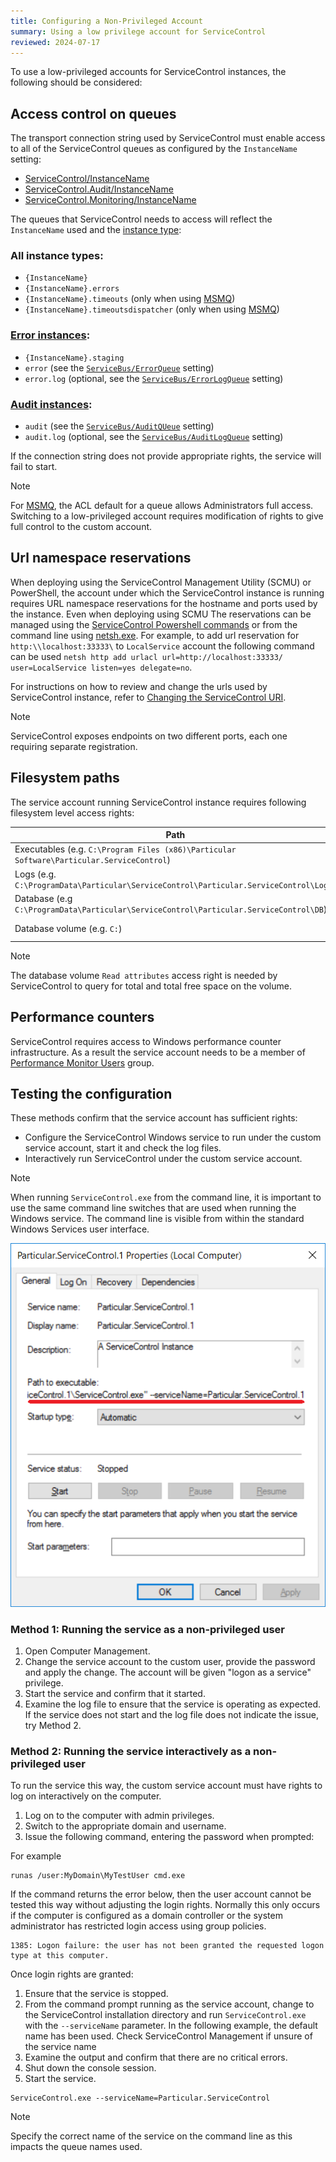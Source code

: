```yaml
---
title: Configuring a Non-Privileged Account
summary: Using a low privilege account for ServiceControl
reviewed: 2024-07-17
---
```


To use a low-privileged accounts for ServiceControl instances, the following should be considered:

## Access control on queues

The transport connection string used by ServiceControl must enable access to all of the ServiceControl queues as configured by the `InstanceName` setting:

 * [ServiceControl/InstanceName](/servicecontrol/servicecontrol-instances/configuration.md) <!-- TODO: Add the InstanceName setting and link -->
 * [ServiceControl.Audit/InstanceName](/servicecontrol/audit-instances/configuration.md) <!-- TODO: Add the InstanceName setting and link -->
 * [ServiceControl.Monitoring/InstanceName](/servicecontrol/monitoring-instances/configuration.md) <!-- TODO: Add the InstanceName setting and link -->

The queues that ServiceControl needs to access will reflect the `InstanceName` used and the [instance type](/servicecontrol/#servicecontrol-instance-types):

### All instance types:

 * `{InstanceName}`
 * `{InstanceName}.errors`
 * `{InstanceName}.timeouts` (only when using [MSMQ](/servicecontrol/transports.md#msmq))
 * `{InstanceName}.timeoutsdispatcher` (only when using [MSMQ](/servicecontrol/transports.md#msmq))

### [Error instances](/servicecontrol/servicecontrol-instances/):

 * `{InstanceName}.staging`
 * `error` (see the [`ServiceBus/ErrorQueue`](/servicecontrol/servicecontrol-instances/configuration.md#transport-servicebuserrorqueue) setting)
 * `error.log` (optional, see the [`ServiceBus/ErrorLogQueue`](/servicecontrol/servicecontrol-instances/configuration.md#transport-servicebuserrorlogqueue) setting)

### [Audit instances](/servicecontrol/audit-instances/):

 * `audit` (see the [`ServiceBus/AuditQUeue`](/servicecontrol/audit-instances/configuration.md#transport-servicebusauditqueue) setting)
 * `audit.log` (optional, see the [`ServiceBus/AuditLogQueue`](/servicecontrol/audit-instances/configuration.md#transport-servicebusauditlogqueue) setting)

If the connection string does not provide appropriate rights, the service will fail to start.

> [!NOTE]
> For [MSMQ](/servicecontrol/transports.md#msmq), the ACL default for a queue allows Administrators full access. Switching to a low-privileged account requires modification of rights to give full control to the custom account.

## Url namespace reservations

When deploying using the ServiceControl Management Utility (SCMU) or PowerShell, the account under which the ServiceControl instance is running requires URL namespace reservations for the hostname and ports used by the instance. Even when deploying using SCMU The reservations can be managed using the [ServiceControl Powershell commands](/servicecontrol/) <!-- TODO: point to troubleshooting guide section instead --> or from the command line using [netsh.exe](https://docs.microsoft.com/en-us/windows/desktop/http/add-urlacl). For example, to add url reservation for `http:\\localhost:33333\` to `LocalService` account the following command can be used `netsh http add urlacl url=http://localhost:33333/ user=LocalService listen=yes delegate=no`.

For instructions on how to review and change the urls used by ServiceControl instance, refer to [Changing the ServiceControl URI](setting-custom-hostname.md). <!-- TODO: Is this necessary with the previous paragraph. Fix or raise an issue. -->

> [!NOTE]
> ServiceControl exposes endpoints on two different ports, each one requiring separate registration.

## Filesystem paths

The service account running ServiceControl instance requires following filesystem level access rights:

| Path | Rights |
|------|--------|
| Executables (e.g.  `C:\Program Files (x86)\Particular Software\Particular.ServiceControl`) | Read |
| Logs (e.g. `C:\ProgramData\Particular\ServiceControl\Particular.ServiceControl\Logs`)      |   Write     |
| Database (e.g `C:\ProgramData\Particular\ServiceControl\Particular.ServiceControl\DB`) | Write|
| Database volume (e.g. `C:`) | Read Attributes|

> [!NOTE]
> The database volume `Read attributes` access right is needed by ServiceControl to query for total and total free space on the volume.

## Performance counters

ServiceControl requires access to Windows performance counter infrastructure. <!-- TODO: Is that still true? --> As a result the service account needs to be a member of [Performance Monitor Users](https://docs.microsoft.com/en-us/windows/security/identity-protection/access-control/active-directory-security-groups#a-href-idbkmk-perfmonitorusersaperformance-monitor-users) group.


## Testing the configuration

These methods confirm that the service account has sufficient rights:

 * Configure the ServiceControl Windows service to run under the custom service account, start it and check the log files.
 * Interactively run ServiceControl under the custom service account.

> [!NOTE]
> When running `ServiceControl.exe` from the command line, it is important to use the same command line switches that are used when running the Windows service. The command line is visible from within the standard Windows Services user interface.

![](servicedetailsview.png 'width=500')

### Method 1: Running the service as a non-privileged user

 1. Open Computer Management.
 1. Change the service account to the custom user, provide the password and apply the change. The account will be given "logon as a service" privilege.
 1. Start the service and confirm that it started.
 1. Examine the log file to ensure that the service is operating as expected. If the service does not start and the log file does not indicate the issue, try Method 2.

### Method 2: Running the service interactively as a non-privileged user

To run the service this way, the custom service account must have rights to log on interactively on the computer.

 1. Log on to the computer with admin privileges.
 1. Switch to the appropriate domain and username.
 1. Issue the following command, entering the password when prompted:

For example

```dos
runas /user:MyDomain\MyTestUser cmd.exe
```

If the command returns the error below, then the user account cannot be tested this way without adjusting the login rights. Normally this only occurs if the computer is configured as a domain controller or the system administrator has restricted login access using group policies.

```
1385: Logon failure: the user has not been granted the requested logon type at this computer.
```

Once login rights are granted:

 1. Ensure that the service is stopped.
 1. From the command prompt running as the service account, change to the ServiceControl installation directory and run `ServiceControl.exe` with the `--serviceName` parameter. In the following example, the default name has been used. Check ServiceControl Management if unsure of the service name
 1. Examine the output and confirm that there are no critical errors.
 1. Shut down the console session.
 1. Start the service.

```dos
ServiceControl.exe --serviceName=Particular.ServiceControl
```

> [!NOTE]
> Specify the correct name of the service on the command line as this impacts the queue names used.

